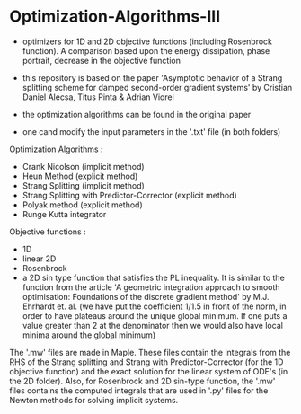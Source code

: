 # Optimization-Algorithms-III
- optimizers for 1D and 2D objective functions (including Rosenbrock function). A comparison based upon the energy dissipation, phase portrait, decrease in the objective function
- this repository is based on the paper 'Asymptotic behavior of a Strang splitting scheme for damped second-order gradient systems' 
by Cristian Daniel Alecsa, Titus Pinta & Adrian Viorel

- the optimization algorithms can be found in the original paper
- one cand modify the input parameters in the '.txt' file (in both folders)

Optimization Algorithms :
- Crank Nicolson (implicit method)
- Heun Method (explicit method)
- Strang Splitting (implicit method)
- Strang Splitting with Predictor-Corrector (explicit method)
- Polyak method (explicit method)
- Runge Kutta integrator

Objective functions :
- 1D
- linear 2D
- Rosenbrock
- a 2D sin type function that satisfies the PL inequality. It is similar to the function from the article 'A geometric integration approach to smooth optimisation: Foundations of the discrete gradient method' by M.J. Ehrhardt et. al. (we have put the coefficient 1/1.5 in front of the norm, in order to have plateaus around the unique global minimum. If one puts a value greater than 2 at the denominator then we would also have local minima around the global minimum)



The '.mw' files are made in Maple. These files contain the integrals from the RHS of the Strang splitting and Strang with Predictor-Corrector (for the 1D objective function) and the exact solution for the linear system of ODE's (in the 2D folder). Also, for Rosenbrock and 2D sin-type function, the '.mw' files contains the computed integrals that are used in '.py' files for the Newton methods for solving implicit systems.
